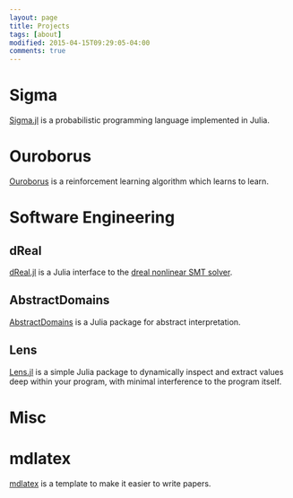 ```yaml
---
layout: page
title: Projects
tags: [about]
modified: 2015-04-15T09:29:05-04:00
comments: true
---
```


# Sigma

[Sigma.jl](https://github.com/zenna/Sigma.jl) is a probabilistic programming language implemented in Julia.

# Ouroborus

[Ouroborus](https://github.com/zenna/Ouroboros.jl) is a reinforcement learning algorithm which learns to learn.

# Software Engineering

## dReal

[dReal.jl](https://github.com/zenna/dReal.jl) is a Julia interface to the [dreal nonlinear SMT solver](http://dreal.github.io/).

## AbstractDomains

[AbstractDomains](https://github.com/zenna/AbstractDomains.jl) is a Julia package for abstract interpretation.

## Lens

[Lens.jl](https://github.com/zenna/Lens.jl) is a simple Julia package to dynamically inspect and extract values deep within your program, with minimal interference to the program itself.

# Misc

# mdlatex

[mdlatex](https://github.com/zenna/mdlatex) is a template to make it easier to write papers.